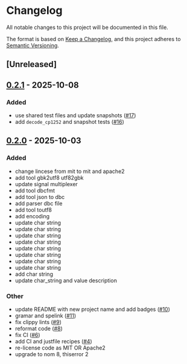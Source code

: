 # Changelog

All notable changes to this project will be documented in this file.

The format is based on [Keep a Changelog](https://keepachangelog.com/en/1.0.0/),
and this project adheres to [Semantic Versioning](https://semver.org/spec/v2.0.0.html).

## [Unreleased]

## [0.2.1](https://github.com/oxibus/rrdbc/compare/v0.2.0...v0.2.1) - 2025-10-08

### Added

- use shared test files and update snapshots ([#17](https://github.com/oxibus/rrdbc/pull/17))
- add `decode_cp1252` and snapshot tests ([#16](https://github.com/oxibus/rrdbc/pull/16))

## [0.2.0](https://github.com/oxibus/rrdbc/compare/v0.1.0...v0.2.0) - 2025-10-03

### Added

- change lincese from mit to mit and apache2
- add tool gbk2utf8 utf82gbk
- update signal multiplexer
- add tool dbcfmt
- add tool json to dbc
- add parser dbc file
- add tool toutf8
- add encoding
- update char string
- update char string
- update char string
- update char string
- update char string
- update char string
- update char string
- update char string
- add char string
- update char_string and value description

### Other

- update README with new project name and add badges ([#10](https://github.com/oxibus/rrdbc/pull/10))
- gramar and spelink ([#11](https://github.com/oxibus/rrdbc/pull/11))
- fix clippy lints ([#9](https://github.com/oxibus/rrdbc/pull/9))
- reformat code ([#8](https://github.com/oxibus/rrdbc/pull/8))
- fix CI ([#6](https://github.com/oxibus/rrdbc/pull/6))
- add CI and justfile recipes ([#4](https://github.com/oxibus/rrdbc/pull/4))
- re-license code as MIT OR Apache2
- upgrade to nom 8, thiserror 2
